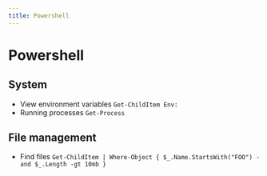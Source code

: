 ```yaml
---
title: Powershell
---
```


# Powershell
## System
* View environment variables
	`Get-ChildItem Env:`
* Running processes
	`Get-Process`

## File management
* Find files
	`Get-ChildItem | Where-Object { $_.Name.StartsWith("FOO") -and $_.Length -gt 10mb }`
